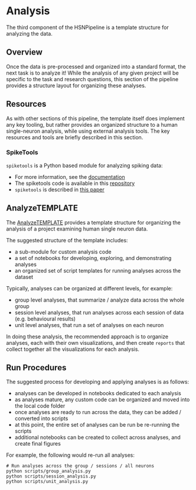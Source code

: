 # Analysis

The third component of the HSNPipeline is a template structure for analyzing the data.

## Overview

Once the data is pre-processed and organized into a standard format, the next
task is to analyze it! While the analysis of any given project will be
specific to the task and research questions, this section of the pipeline
provides a structure layout for organizing these analyses.

## Resources

As with other sections of this pipeline, the template itself does implement
any key tooling, but rather provides an organized structure to a human single-neuron
analysis, while using external analysis tools. The key resources and tools are
briefly described in this section.

### SpikeTools

``spiketools`` is a Python based module for analyzing spiking data:
- For more information, see the
[documentation](https://spiketools.github.io/spiketools/)
- The spiketools code is available in this
[repository](https://github.com/spiketools/spiketools)
- ``spiketools`` is described in
[this paper](https://doi.org/10.21105/joss.05268)

## AnalyzeTEMPLATE

The [AnalyzeTEMPLATE](https://github.com/HSNPipeline/AnalyzeTEMPLATE)
provides a template structure for organizing the analysis of a project
examining human single neuron data.

The suggested structure of the template includes:
- a sub-module for custom analysis code
- a set of notebooks for developing, exploring, and demonstrating analyses
- an organized set of script templates for running analyses across the dataset

Typically, analyses can be organized at different levels, for example:
- group level analyses, that summarize / analyze data across the whole group
- session level analyses, that run analyses across each session of data (e.g. behavioural results)
- unit level analyses, that run a set of analyses on each neuron

In doing these analysis, the recommended approach is to organize analyses, each with
their own visualizations, and then create `reports` that collect together all the
visualizations for each analysis.

## Run Procedures

The suggested process for developing and applying analyses is as follows:
- analyses can be developed in notebooks dedicated to each analysis
- as analyses mature, any custom code can be organized and moved into the local code folder
- once analyses are ready to run across the data, they can be added / converted into scripts
- at this point, the entire set of analyses can be run be re-running the scripts
- additional notebooks can be created to collect across analyses, and create final figures

For example, the following would re-run all analyses:
```
# Run analyses across the group / sessions / all neurons
python scripts/group_analysis.py
python scripts/session_analysis.py
python scripts/unit_analysis.py
```
